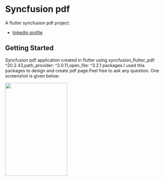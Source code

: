 # Syncfusion pdf 

A flutter syncfusion pdf project.

- [linkedin profile](https://www.linkedin.com/in/muhammad-shoaib-860b0a19a?lipi=urn%3Ali%3Apage%3Ad_flagship3_profile_view_base_contact_details%3B8auAYbbtRHGzOYIwCS6a5g%3D%3D)
## Getting Started
Syncfusion pdf application created in flutter using syncfusion_flutter_pdf: ^20.2.43,path_provider: ^2.0.11,open_file: ^3.2.1 packages.I used this packages to design and create pdf page.Feel free to ask any question.
One screenshot is given below:

<img src="https://user-images.githubusercontent.com/66320156/184477387-c3dda3b9-df93-4c61-bfd0-7a3c376100c6.png" width="200" height="300"/>
